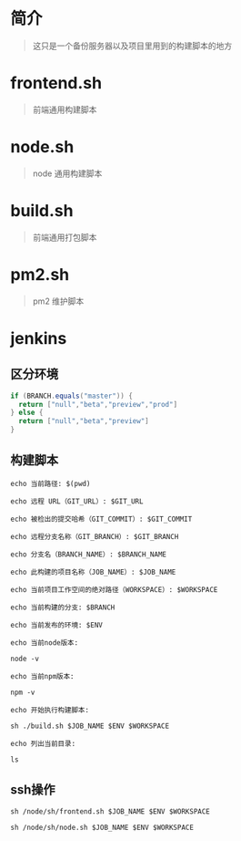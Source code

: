 # 简介

> 这只是一个备份服务器以及项目里用到的构建脚本的地方

# frontend.sh

> 前端通用构建脚本

# node.sh

> node 通用构建脚本

# build.sh

> 前端通用打包脚本

# pm2.sh

> pm2 维护脚本

# jenkins

## 区分环境

```groovy
if (BRANCH.equals("master")) {
  return ["null","beta","preview","prod"]
} else {
  return ["null","beta","preview"]
}
```

## 构建脚本

```shell
echo 当前路径: $(pwd)

echo 远程 URL（GIT_URL）: $GIT_URL

echo 被检出的提交哈希（GIT_COMMIT）: $GIT_COMMIT

echo 远程分支名称（GIT_BRANCH）: $GIT_BRANCH

echo 分支名（BRANCH_NAME）: $BRANCH_NAME

echo 此构建的项目名称（JOB_NAME）: $JOB_NAME

echo 当前项目工作空间的绝对路径（WORKSPACE）: $WORKSPACE

echo 当前构建的分支: $BRANCH

echo 当前发布的环境: $ENV

echo 当前node版本:

node -v

echo 当前npm版本:

npm -v

echo 开始执行构建脚本:

sh ./build.sh $JOB_NAME $ENV $WORKSPACE

echo 列出当前目录:

ls

```

## ssh操作

```shell
sh /node/sh/frontend.sh $JOB_NAME $ENV $WORKSPACE
```

```shell
sh /node/sh/node.sh $JOB_NAME $ENV $WORKSPACE
```

